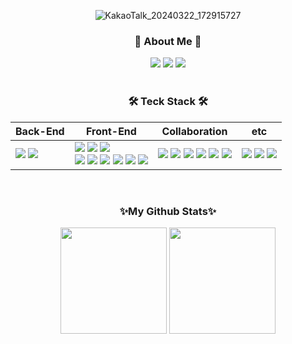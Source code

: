 <div align="center">
  
![KakaoTalk_20240322_172915727](https://github.com/baek-si-hyun/baek-si-hyun/assets/107901109/32f33632-6328-40e9-86f3-44456944b2f0)
  
  <h3 align="center"> 🎳 About Me 🎳 </h3>
  <a href="qortlgus100@gmail.com"><img src="https://img.shields.io/badge/Gmail-d14836?style=flat&logo=Gmail&logoColor=white&link=mailto:qortlgus100@gmail.com)](mailto:qortlgus100@gmail.com)"/></a> 
  <a href="https://www.notion.so/3be94d8d11994015bc3d5e9f660efead?pvs=12"><img src="https://img.shields.io/badge/Notion-00000?style=round-square&logo=Notion&logoColor=black"/></a> 
  <a href="https://baek-si-hyun.github.io/awwwards-my-app/" align="center"><img src="https://img.shields.io/badge/My Website-222321?style=round-square"/></a>
  <br/>
  <br/>
  <h3 align="center">🛠 Teck Stack 🛠</h3>
  <p>  
  
  | Back-End | Front-End | Collaboration | etc |
  | --- | --- | --- | --- | 
  | <span><img src="https://img.shields.io/badge/Python-3776AB?style=flat&logo=python&logoColor=white"/></span> <span><img src="https://img.shields.io/badge/dJango-092E20?style=flat&logo=django&logoColor=white"/></span> | <span><img src="https://img.shields.io/badge/HTML5-E34F26?style=flat&logo=html5&logoColor=white"/></span> <span><img src="https://img.shields.io/badge/CSS3-1572B6?style=flat&logo=css3&logoColor=white"/></span> <span><img src="https://img.shields.io/badge/styledcomponents-DB7093?style=flat&logo=styledcomponents&logoColor=white"/></span><br/><span><img src="https://img.shields.io/badge/TailwindCSS-06B6D4?style=flat&logo=tailwindcss&logoColor=white"/></span> <span><img src="https://img.shields.io/badge/JavaScript-F7DF1E?style=flat&logo=javascript&logoColor=black"/></span> <span><img src="https://img.shields.io/badge/TypeScript-3178C6?style=flat&logo=typescript&logoColor=white"/></span> <span><img src="https://img.shields.io/badge/React-61DAFB?style=flat&logo=react&logoColor=black"/></span> <span><img src="https://img.shields.io/badge/ReactQuery-FF4154?style=flat&logo=reactquery&logoColor=white"/></span> <span><img src="https://img.shields.io/badge/ReduxToolkit-764ABC?style=flat&logo=redux&logoColor=white"/></span> |   <span><img src="https://img.shields.io/badge/git-F05032?style=flat&logo=git&logoColor=white"/></span> <span><img src="https://img.shields.io/badge/github-181717?style=flat&logo=github&logoColor=white"/></span> <span><img src="https://img.shields.io/badge/AWS-232F3E?style=flat&logo=amazonaws&logoColor=white"/></span> <span><img src="https://img.shields.io/badge/RDS-527FFF?style=flat&logo=amazonrds&logoColor=white"/></span> <span><img src="https://img.shields.io/badge/discord-5865F2?style=flat&logo=discord&logoColor=white"/></span> <span><img src="https://img.shields.io/badge/slack-4A154B?style=flat&logo=slack&logoColor=white"/></span> |   <span><img src="https://img.shields.io/badge/figma-F24E1E?style=flat&logo=figma&logoColor=white"/></span> <span><img src="https://img.shields.io/badge/VisualStudioCode-007ACC?style=flat&logo=visualstudiocode&logoColor=white"/></span> <span><img src="https://img.shields.io/badge/PyCharm-8de86a?style=flat&logo=pycharm&logoColor=black"/></span>  
  
  </p>
  <br/>
  <h3 align="center"> ✨My Github Stats✨ </h3>
  <div align=center>
    <img src="https://github-readme-stats.vercel.app/api/top-langs/?username=baek-si-hyun&layout=compact" height="170px"> <img src="https://github-readme-stats.vercel.app/api?username=baek-si-hyun&show_icons=true" height="170px">
  </div>
</div>







</div>
